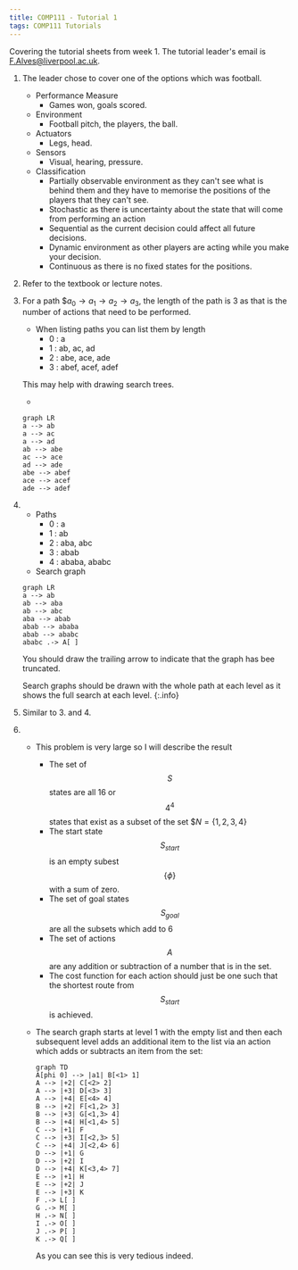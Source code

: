 ```yaml
---
title: COMP111 - Tutorial 1
tags: COMP111 Tutorials
---
```

Covering the tutorial sheets from week 1. The tutorial leader's email is [F.Alves@liverpool.ac.uk](mailto:F.Alves@liverpool.ac.uk).

1. The leader chose to cover one of the options which was football.
	* Performance Measure
		* Games won, goals scored.
	* Environment
		* Football pitch, the players, the ball.
	* Actuators
		* Legs, head.
	* Sensors
		* Visual, hearing, pressure.
	* Classification
		* Partially observable environment as they can't see what is behind them and they have to memorise the positions of the players that they can't see.
		* Stochastic as there is uncertainty about the state that will come from performing an action
		* Sequential as the current decision could affect all future decisions.
		* Dynamic environment as other players are acting while you make your decision.
		* Continuous as there is no fixed states for the positions.
1. Refer to the textbook or lecture notes.
1. For a path $$a_0 \rightarrow a_1 \rightarrow a_2 \rightarrow a_3$, the length of the path is 3 as that is the number of actions that need to be performed.
	* When listing paths you can list them by length
		* 0 : a
		* 1 : ab, ac, ad
		* 2 : abe, ace, ade
		* 3 : abef, acef, adef
		
	This may help with drawing search trees.

	* 
	
	```mermaid
	graph LR
	a --> ab
	a --> ac
	a --> ad
	ab --> abe
	ac --> ace
	ad --> ade
	abe --> abef
	ace --> acef
	ade --> adef
	```
1. 
	* Paths
		* 0 : a
		* 1 : ab
		* 2 : aba, abc
		* 3 : abab
		* 4 : ababa, ababc
	* Search graph
	
	```mermaid
	graph LR
	a --> ab
	ab --> aba
	ab --> abc
	aba --> abab
	abab --> ababa
	abab --> ababc
	ababc .-> A[ ]
	```
	You should draw the trailing arrow to indicate that the graph has bee truncated.
	
	
	Search graphs should be drawn with the whole path at each level as it shows the full search at each level.
	{:.info}
	
1. Similar to 3. and 4.
1. 
	* This problem is very large so I will describe the result
		* The set of $$S$$ states are all 16 or $$4^4$$ states that exist as a subset of the set $$N = \{ 1,2,3,4 \}$
		* The start state $$S_{start}$$ is an empty subest $$\{ \phi \}$$ with a sum of zero.
		* The set of goal states $$S_{goal}$$ are all the subsets which add to 6
		* The set of actions $$A$$ are any addition or subtraction of a number that is in the set.
		* The cost function for each action should just be one such that the shortest route from $$S_{start}$$ is achieved.
	* The search graph starts at level 1 with the empty list and then each subsequent level adds an additional item to the list via an action which adds or subtracts an item from the set:
	
		```mermaid
		graph TD
		A[phi 0] --> |a1| B[<1> 1]
		A --> |+2| C[<2> 2]
		A --> |+3| D[<3> 3]
		A --> |+4| E[<4> 4]
		B --> |+2| F[<1,2> 3]
		B --> |+3| G[<1,3> 4]
		B --> |+4| H[<1,4> 5]
		C --> |+1| F
		C --> |+3| I[<2,3> 5]
		C --> |+4| J[<2,4> 6]
		D --> |+1| G
		D --> |+2| I
		D --> |+4| K[<3,4> 7]
		E --> |+1| H
		E --> |+2| J
		E --> |+3| K
		F .-> L[ ]
		G .-> M[ ]
		H .-> N[ ]
		I .-> O[ ]
		J .-> P[ ]
		K .-> Q[ ]
		```
		
		As you can see this is very tedious indeed.
